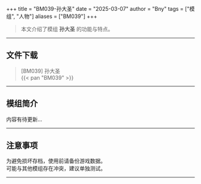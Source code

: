 +++
title = "BM039-孙大圣"
date = "2025-03-07"
author = "Bny"
tags = ["模组", "人物"]
aliases = ["BM039"]
+++

> 本文介绍了模组 **孙大圣** 的功能与特点。

---

## 文件下载

> [BM039] 孙大圣  
{{< pan "BM039" >}}  

---

## 模组简介

>  
内容有待更新...  

---

## 注意事项

>  
为避免损坏存档，使用前请备份游戏数据。  
可能与其他模组存在冲突，建议单独测试。  

---

